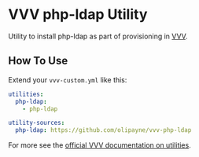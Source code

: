 # VVV php-ldap Utility

Utility to install php-ldap as part of provisioning in [VVV](https://github.com/varying-vagrant-vagrants/vvv/).

## How To Use

Extend your `vvv-custom.yml` like this:

```yml
utilities:
  php-ldap:
    - php-ldap

utility-sources:
  php-ldap: https://github.com/olipayne/vvv-php-ldap
```

For more see the [official VVV documentation on utilities](https://varyingvagrantvagrants.org/docs/en-US/utilities/).
